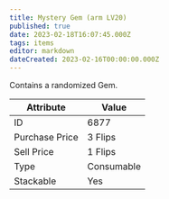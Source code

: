 ```yaml
---
title: Mystery Gem (arm LV20)
published: true
date: 2023-02-18T16:07:45.000Z
tags: items
editor: markdown
dateCreated: 2023-02-16T00:00:00.000Z
---
```


Contains a randomized Gem.

|Attribute|Value|
|-|-|
|ID|6877|
|Purchase Price|3 Flips|
|Sell Price|1 Flips|
|Type|Consumable|
|Stackable|Yes|

